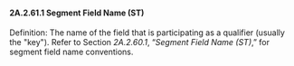 #### 2A.2.61.1 Segment Field Name (ST)

Definition: The name of the field that is participating as a qualifier (usually the "key"). Refer to Section _2A.2.60.1_, “_Segment Field Name (ST)_,” for segment field name conventions.
